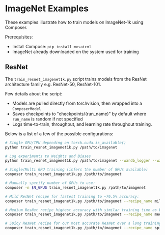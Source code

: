 # ImageNet Examples

These examples illustrate how to train models on ImageNet-1k using Composer.

Prerequisites:
- Install Compose: `pip install mosaicml`
- ImageNet already downloaded on the system used for training

## ResNet

The `train_resnet_imagenet1k.py` script trains models from the ResNet architecture family e.g. ResNet-50, ResNet-101.

Few details about the script:
- Models are pulled directly from torchvision, then wrapped into a `ComposerModel`
- Saves checkpoints to "checkpoints/{run_name}" by default where `run_name` is random if not specified
- Logs time-to-train, throughput, and learning rate throughout training.

Below is a list of a few of the possible configurations:

```bash
# Single GPU/CPU depending on torch.cuda.is_available()
python train_resnet_imagenet1k.py /path/to/imagenet

# Log experiments to Weights and Biases
python train_resnet_imagenet1k.py /path/to/imagenet --wandb_logger --wandb_entity my_username --wandb_project my_project --wandb_run_name my_run_name

# Single/Multi GPU training (infers the number of GPUs available)
composer train_resnet_imagenet1k.py /path/to/imagenet

# Manually specify number of GPUs to use:
composer -n $N_GPUS train_resnet_imagenet1k.py /path/to/imagenet

# Mild ResNet recipe for fastest training to ~76.5% accuracy:
composer train_resnet_imagenet1k.py /path/to/imagenet --recipe_name mild --train_crop_size 176 --val_crop_size 224 --max_duration 36ep  --loss_name binary_cross_entropy

# Medium ResNet recipe highest accuracy with similar training time as baseline:
composer train_resnet_imagenet1k.py /path/to/imagenet --recipe_name medium --train_crop_size 176 --val_crop_size 224 --max_duration 135ep  --loss_name binary_cross_entropy

# Spicy ResNet recipe for our most accurate ResNet over a long training schedule:
composer train_resnet_imagenet1k.py /path/to/imagenet --recipe_name spicy --train_crop_size 176 --val_crop_size 224 --max_duration 270ep  --loss_name binary_cross_entropy
```
